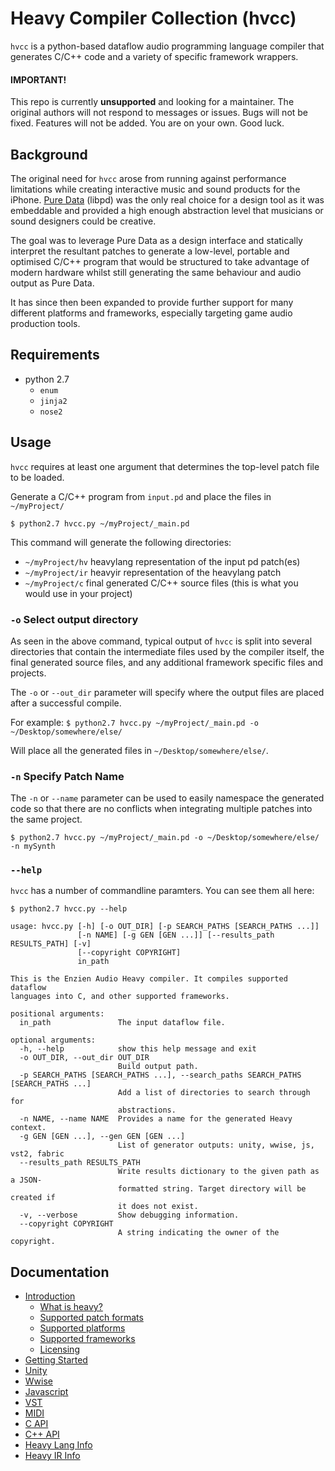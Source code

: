 # Heavy Compiler Collection (hvcc)

`hvcc` is a python-based dataflow audio programming language compiler that generates C/C++ code and a variety of specific framework wrappers.

#### IMPORTANT!
This repo is currently **unsupported** and looking for a maintainer. The original authors will not respond to messages or issues. Bugs will not be fixed. Features will not be added. You are on your own. Good luck.

## Background

The original need for `hvcc` arose from running against performance limitations while creating interactive music and sound products for the iPhone. [Pure Data](https://puredata.info) (libpd) was the only real choice for a design tool as it was embeddable and provided a high enough abstraction level that musicians or sound designers could be creative.

The goal was to leverage Pure Data as a design interface and statically interpret the resultant patches to generate a low-level, portable and optimised C/C++ program that would be structured to take advantage of modern hardware whilst still generating the same behaviour and audio output as Pure Data.

It has since then been expanded to provide further support for many different platforms and frameworks, especially targeting game audio production tools.

## Requirements

* python 2.7
    - `enum`
    - `jinja2`
    - `nose2`

## Usage

`hvcc` requires at least one argument that determines the top-level patch file to be loaded.

Generate a C/C++ program from `input.pd` and place the files in `~/myProject/`

`$ python2.7 hvcc.py ~/myProject/_main.pd`

This command will generate the following directories:

* `~/myProject/hv` heavylang representation of the input pd patch(es)
* `~/myProject/ir` heavyir representation of the heavylang patch
* `~/myProject/c` final generated C/C++ source files (this is what you would use in your project)

### `-o` Select output directory

As seen in the above command, typical output of `hvcc` is split into several directories that contain the intermediate files used by the compiler itself, the final generated source files, and any additional framework specific files and projects.

The `-o` or `--out_dir` parameter will specify where the output files are placed after a successful compile.

For example:
`$ python2.7 hvcc.py ~/myProject/_main.pd -o ~/Desktop/somewhere/else/`

Will place all the generated files in `~/Desktop/somewhere/else/`.

### `-n` Specify Patch Name

The `-n` or `--name` parameter can be used to easily namespace the generated code so that there are no conflicts when integrating multiple patches into the same project.

`$ python2.7 hvcc.py ~/myProject/_main.pd -o ~/Desktop/somewhere/else/ -n mySynth`

### `--help`
`hvcc` has a number of commandline paramters. You can see them all here:
```
$ python2.7 hvcc.py --help

usage: hvcc.py [-h] [-o OUT_DIR] [-p SEARCH_PATHS [SEARCH_PATHS ...]]
               [-n NAME] [-g GEN [GEN ...]] [--results_path RESULTS_PATH] [-v]
               [--copyright COPYRIGHT]
               in_path

This is the Enzien Audio Heavy compiler. It compiles supported dataflow
languages into C, and other supported frameworks.

positional arguments:
  in_path               The input dataflow file.

optional arguments:
  -h, --help            show this help message and exit
  -o OUT_DIR, --out_dir OUT_DIR
                        Build output path.
  -p SEARCH_PATHS [SEARCH_PATHS ...], --search_paths SEARCH_PATHS [SEARCH_PATHS ...]
                        Add a list of directories to search through for
                        abstractions.
  -n NAME, --name NAME  Provides a name for the generated Heavy context.
  -g GEN [GEN ...], --gen GEN [GEN ...]
                        List of generator outputs: unity, wwise, js, vst2, fabric
  --results_path RESULTS_PATH
                        Write results dictionary to the given path as a JSON-
                        formatted string. Target directory will be created if
                        it does not exist.
  -v, --verbose         Show debugging information.
  --copyright COPYRIGHT
                        A string indicating the owner of the copyright.
```

## Documentation

* [Introduction](/docs/01.introduction.md)
  - [What is heavy?](/docs/01.introduction.md#what-is-heavy)
  - [Supported patch formats](/docs/01.introduction.md#supported-patch-formats)
  - [Supported platforms](/docs/01.introduction.md#supported-platforms)
  - [Supported frameworks](/docs/01.introduction.md#supported-frameworks)
  - [Licensing](/docs/01.introduction.md#licensing)
* [Getting Started](/docs/02.getting_started.md)
* [Unity](/docs/05.unity.md)
* [Wwise](/docs/06.wwise.md)
* [Javascript](/docs/07.javascript.md)
* [VST](/docs/08.vst.md)
* [MIDI](/docs/09.midi.md)
* [C API](/docs/10.c.md)
* [C++ API](/docs/11.cpp.md)
* [Heavy Lang Info](/docs/12.heavy_lang.md)
* [Heavy IR Info](/docs/13.heavy_ir_lang.md)
